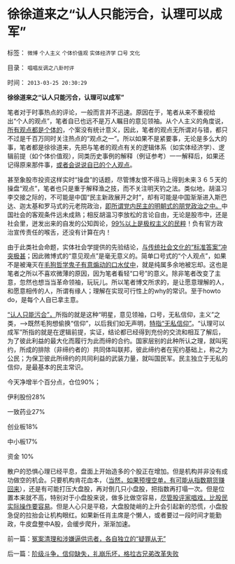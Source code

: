 # 徐徐道来之“认人只能污合，认理可以成军”

标签： `微博` `个人主义` `个体价值观` `实体经济学` `口号` `文化` 

目录： `唱唱反调之八卦时评`

时间： `2013-03-25 20:30:29`

**徐徐道来之“认人只能污合，认理可以成军”**

笔者对于时事热点的评论，一般而言并不迅速。原因在于，笔者从来不重视给出“个人的观点”，笔者自已也远不是万人瞩目的意见领袖。从个人主义的角度说，[所有观点都是个体的](../../../2011/11/1/垄断的传媒一直享有造谣的特许权.md)，个案没有统计意义，因此，笔者的观点无所谓对与错，都只不过是千百万同时关注热点的“观点之一”。所以如果不是紧要事，无论是多么大的事，笔者都是徐徐道来，先把与笔者的观点有关的逻辑体系（如实体经济学）、逻辑前提（如个体价值观），同类历史事例的解释（例证参考）一一解释后，如果还记得原来那件事，[或者会说说自已的个人观点](../../../2013/2/18/理解薛兆丰，胡释之，胡星斗，张五常，李银河等人的错误.md)。

甚至象股市投资这样实时“操盘”的话题，尽管博友恨不得马上得到未来３６５天的操盘“观点”，笔者也只是重于解释渔之技，而不关注明天钓之法。类似地，胡温习李交接之际的，不可能是中国“民主新政展开之时”，却有可能是中国渐渐进入斯巴达、迦太基和罗马式的元老院政治，[即所谓党内民主的明朝式的朋党政治之中。](../../../2013/3/10/明朝式朋党的“改革，革命”极可能转向马尔萨斯主义的元老院政治.md)中国社会的客观条件远未成熟；相反胡温习李放松的言论自由，无论是股市中，还是社会里，迸发出来的自发的公知舆论，[99%以上是极权主义的民粹](../../../2013/3/20/是否有１％的国产公知不是极权主义者？.md)！负有官方政治宣传责任的喉舌，还没有计算在内！

由于此类社会命题，实体社会学提供的先验结论，[与传统社会文化的“标准答案”冲突极甚](../../../2012/4/22/个体价值观没有说服他人的义务.md)；因此微博式的“意见观点”是毫无意义的。简单口号式的“个人观点”，如果不是被淹灭在[毛狗哲学鬼子有意煽动的口水仗中](../../../2009/11/24/科学求知“五不争论”只讲事实.md)，就是纯属多余地被忘却。这也是笔者之所以不喜欢微薄的原因，因为笔者看轻“口号”的意义。除非笔者改变了主意，忽然也想当当革命领袖，玩玩儿。所以笔者博文所求的，是让愿意理解的人，和愿意相传的人，所谓有缘人；理解在实现可行性上的why的常识。至于howto do，是每个人自已拿主意。

[“认人只能污合”，](../../../2010/4/26/认人只能污合，认理可以成军.md)所指的就是这种“明星，意见领袖，口号，无私信仰，主义”之类，——>既然毛狗想偷换“信仰”，以后我们如无声明，[特指“无私信仰”](http://darthvad.blog.163.com/blog/static/53399470201110423842942/)。“认理可以成军”所指的就是在逻辑前提，实证，结论都已经得到充份的交流和相互了解后，为了彼此利益的最大化而履行为此而缔的合约。国家层别的此种所认之理，就叫宪约，所成的排除（非缔约者的）共同体叫联邦，彼此缔约者在宪约基础上，称之为公民；为保卫彼此所缔约的共同利益的武装力量，就叫国民军。民主独立于无私的信仰，是最基本的民主常识。

今天净增半个百分点，仓位90%；

伊利股份28%

一致药业27%

创业板18%

中小板17%

资金 10%

散户的恐惧心理已经平息，盘面上开始造多的个股正在增加。但是机构并非没有成功做空的机会。只要机构肯花血本，（[当然，如果预埋空单，有可能从指数期货赚回来](../../../2012/11/27/指数期货证伪了对散户的妖魔化之“散户市”.md)），还是有可能打压大盘股，再对倒几只小盘股，把指数再打塌一次。但是位置本来就不高，特别对于小盘股来说，做多比做空容易，[尽管股评家唱戏，比股民实际操作要容易](../../../2012/11/9/为什么“技术型股神”和“哲学家”令人反感.md)。但是人心只是平稳，大盘股陡峭的上升会引起新的恐慌，小盘股急促的拉抬会让机构眼红。如果新任肖主席是个懒人，或者要过一段时间才能勤政，牛皮盘整中A股，会缓步爬升，渐渐加速。



前一篇：[冤案清理和涉嫌逼供讯者，各自独立的“疑罪从无”](../../../2013/3/25/冤案清理和涉嫌逼供讯者，各自独立的“疑罪从无”.md)

后一篇：[阶级斗争，信仰缺失，礼崩乐坏，格拉古兄弟改革失败](../../../2013/3/26/阶级斗争，信仰缺失，礼崩乐坏，格拉古兄弟改革失败.md)